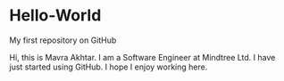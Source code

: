 # Hello-World
My first repository on GitHub

Hi, this is Mavra Akhtar. I am a Software Engineer at Mindtree Ltd. 
I have just started using GitHub. I hope I enjoy working here. 
